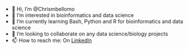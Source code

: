 - 👋 Hi, I’m @Chrismbellomo
- 👀 I’m interested in bioinformatics and data science
- 🌱 I’m currently learning Bash, Python and R for bioinformatics and data science
- 💞️ I’m looking to collaborate on any data science/biology projects
- 📫 How to reach me: On [LinkedIn](https://www.linkedin.com/in/christopher-bellomo-0443b0137/)

<!---
Chrismbellomo/Chrismbellomo is a ✨ special ✨ repository because its `README.md` (this file) appears on your GitHub profile.
You can click the Preview link to take a look at your changes.
--->
